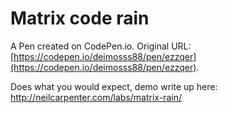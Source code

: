# Matrix code rain

A Pen created on CodePen.io. Original URL: [https://codepen.io/deimosss88/pen/ezzqer](https://codepen.io/deimosss88/pen/ezzqer).

Does what you would expect, demo write up here: http://neilcarpenter.com/labs/matrix-rain/
